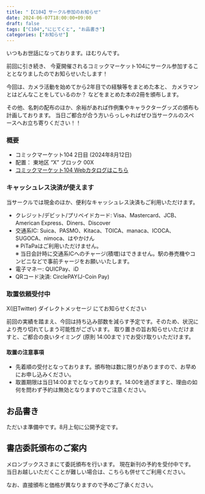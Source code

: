 ```yaml
---
title: "【C104】サークル参加のお知らせ"
date: 2024-06-07T18:00:00+09:00
draft: false
tags: ["C104","にじてくと", "お品書き"]
categories: ["お知らせ"]
---
```


いつもお世話になっております。ほむりんです。

前回に引き続き、
今夏開催されるコミックマーケット104にサークル参加することとなりましたのでお知らせいたします！

今回は、カメラ活動を始めてから2年目での経験等をまとめた本と、
カメラマンとはどんなことをしているのか？ などをまとめた本の2冊を頒布します。

その他、名刺の配布のほか、余裕があれば作例集やキャラクターグッズの頒布も計画しております。
当日ご都合が合う方いらっしゃればぜひ当サークルのスペースへお立ち寄りください！！

### 概要

- コミックマーケット104 2日目 (2024年8月12日)
- 配置： 東地区 “X” ブロック 00X 
- [コミックマーケット104 Webカタログはこちら](https://webcatalog.circle.ms/Perma/Circle/XXXXX/)

### キャッシュレス決済が使えます

当サークルでは現金のほか、便利なキャッシュレス決済もご利用いただけます。

- クレジット/デビット/プリベイドカード: Visa、Mastercard、JCB、American Express、Diners、Discover
- 交通系IC: Suica、PASMO、Kitaca、TOICA、manaca、ICOCA、SUGOCA、nimoca、はやかけん  
※ PiTaPaはご利用いただけません。   
※ 当日会計時に交通系ICへのチャージ(積増)はできません。駅の券売機やコンビニなどで事前チャージをお願いいたします。
- 電子マネー: QUICPay、iD
- QRコード決済: CirclePAY(J-Coin Pay) 

### 取置依頼受付中

X(旧Twitter) ダイレクトメッセージ にてお知らせください

前回の実績を踏まえ、今回は持ち込み部数を減らす予定です。そのため、状況により売り切れてしまう可能性がございます。
取り置きの旨お知らせいただけますと、ご都合の良いタイミング (原則 14:00まで )でお受け取りいただけます。

#### 取置の注意事項

- 先着順の受付となっております。頒布物は数に限りがありますので、お早めにお申し込みください。
- 取置期限は当日14:00までとなっております。14:00を過ぎますと、理由の如何を問わず予約は無効となりますのでご注意ください。

## お品書き

ただいま準備中です。8月上旬に公開予定です。

## 書店委託頒布のご案内

メロンブックスさまにて委託頒布を行います。 現在新刊の予約を受付中です。 
当日お越しいただくことが難しい場合は、こちらも併せてご利用ください。 

なお、直接頒布と価格が異なりますので予めご了承ください。